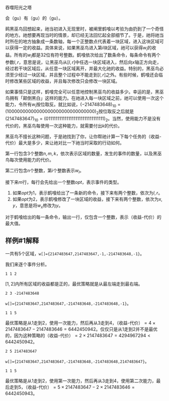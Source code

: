 吞噬阳光之塔



会（gu）有（gu）的（gu）。



鹀黑巫鸟回想起来，祂当初进入无现里时，被阐里鹤喰以考验为由扔到了一个奇怪的地方。祂想要再现当时的情景，却已经无法回忆起全部细节了。于是，祂将祂当时所在的地方抽象成一条数轴，每一个正整数点代表着一块区域，进入这块区域可以获得一定的收益。具体来说，如果黑巫鸟进入第$i$块区域，祂可以获得$w_i$的收益。所有的$w_i$都是$32$位有符号整数。鹤喰依次给出了数条命令，每条命令有两个参数$l,r$，意思是说，让黑巫鸟从$[l,r]$中任选一块区域进入，然后向$x$轴正方向走，经过若干块区域后，从任意一块区域离开，并最大化祂的收益。特别的，黑巫鸟必须至少经过一块区域，并且整个过程中不能走到$[l,r]$之外。有些时候，鹤喰还会临时修改某些区域的收益，并且每次修改只会修改一块区域。

如果事情只是这样，鹤喰完全可以任意地控制黑巫鸟的收益多少。幸运的是，黑巫鸟拥有「颠倒黑白」这样的能力。在祂进入每一块区域之前，祂可以使用一次这个能力，令所有$w_i$按位取反。就比如说，$(-2147483648)_{10}=(10000000000000000000000000000000)_2$按位取反之后就是$(2147483647)_{10}=(01111111111111111111111111111111)_2$。当然，使用能力不是没有代价的，黑巫鸟每使用一次这种能力，就需要付出$k$的代价。

黑巫鸟不擅长这种问题，于是祂找到了你，让你帮祂计算一下每个任务的（收益-代价）最大是多少，来让祂对比一下祂当时采取的行动如何。



第一行包含$3$个整数$n,m,k$，依次表示区域的数量，发生的事件的数量，以及黑巫鸟每次使用能力的代价。

第二行包含$n$个整数，第$i$个整数表示$w_i$。

接下来$m$行，每行会先给出一个整数$opt$，表示事件的类型。

1. 如果$opt$为$1$，表示鹤喰给出了一条新的命令，接下来有两个整数，依次为$l,r$。
2. 如果$opt$为$2$，表示鹤喰修改了一块区域的收益，接下来有两个整数，依次为$x,y$，意思是将$w_x$修改为$y$。



对于鹤喰给出的每一条命令，输出一行，仅包含一个整数，表示（收益-代价）的最大值。



## 样例#$1$解释

一共有$5$个区域，`w[]={2147483647,2147483647,-1,-2147483648,-1}`。

我们来逐个事件分析。

`1 1 2`

$[1,2]$内所有区域的收益都是正的，最优策略就是从最左端走到最右端。

`2 3 -2147483648`

`w[]={2147483647,2147483647,-2147483648,-2147483648,-1}`。

`1 1 5`

最优策略是从$1$走到$2$，使用一次能力，然后再从$3$走到$4$，（收益-代价）$=4\times 2147483647-2147483646=6442450942$。仅仅只是从$1$走到$2$并不是最优的，因为这种策略的（收益-代价）$=2\times 2147483647=4294967294<6442450942$。

`2 5 2147483647`

`w[]={2147483647,2147483647,-2147483648,-2147483648,2147483647}`。

`1 1 5`

最优策略是从$1$走到$2$，使用第一次能力，然后再从$3$走到$4$，使用第二次能力，最后走到$5$，（收益-代价）$=5\times 2147483647-2\times 2147483646=6442450943$。